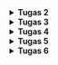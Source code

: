 <details>
<Summary><b>Tugas 2</b></Summary>
1.
Pertama tama saya buat link repository yang bernama football-shop, setelah itu saya cloning dengan menjalankan perintah git clone (link repository). setelah terbuat suatu folder yang bernama football-shop, buka folder tersebut dan menjalankan perintah python -m venv env. setelah muncul folder env di vscode saya, saya aktifkan virtual environment itu dengan menjalankan perintah env\Scripts\activate. Fungsinya adalah untuk mengisolasi package serta dependencies dari aplikasi agar tidak bertabrakan dengan versi lain yang ada pada komputermu. Lalu saya membuat file dengan nama requirements.txt dan tambahkan beberapa dependencies yang isinya django, gunicorn, whitenoise, psycopg2-binary, requests, urllib3, python-dotenv lalu menginstall dengan perintah pip install -r requirements.txt. lalu saya bikin folder baru dengan perintah django-admin startproject football_shop . 

Setelah itu buat file .env di vs code lalu buka dan tambahkan konfigurasi PRODUCTION=False dan buat file .env.prod dengan isi seperti DB_NAME DB_HOST dan diisi dengan data yang sudah diberikan melalui email UI setelah itu modifikasi settings.py lalu modifikasi pada bagian ALLOWED_HOST dengan menambahkan string ["localhost", "127.0.0.1"] untuk keperluan development. Setelah itu tambahkan konfigurasi PRODUCTION tepat di atas code DEBUG di settings.py, dengan PRODUCTION = os.getenv('PRODUCTION', 'False').lower() == 'true', lalu ubah pada bagian DATABASES. Jalankan perintah python manage.py runserver, lalu buka http://localhost:8000 pada peramban web untuk melihat animasi roket sebagai tanda aplikasi Django kamu berhasil dibuat. 

Setelah persiapan awal selesai, langkah berikutnya adalah membuat aplikasi baru bernama main dengan perintah python manage.py startapp main. Perintah ini akan menghasilkan sebuah direktori bernama main yang berisi struktur dasar aplikasi Django. Selanjutnya, aplikasi tersebut harus didaftarkan ke dalam proyek dengan cara menambahkan 'main' ke dalam daftar INSTALLED_APPS yang ada di file settings.py proyek. Dengan begitu, Django mengenali aplikasi main sebagai bagian dari proyek football-shop.

Langkah berikutnya adalah menambahkan template dasar untuk menampilkan data. Di dalam direktori main, buat folder baru bernama templates, lalu buat file main.html. Isi file tersebut dengan struktur HTML sederhana, misalnya menampilkan informasi NPM, nama, dan kelas. Pada tahap ini, file HTML belum dihubungkan dengan Django, sehingga kamu bisa langsung membukanya di browser hanya untuk memeriksa tampilan dasarnya.

Setelah itu, masuk ke tahap menghubungkan view dengan template. Pada file views.py di aplikasi main, impor fungsi render dari django.shortcuts lalu buat fungsi show_main yang menerima parameter request. Di dalam fungsi ini, buat dictionary bernama context yang berisi data, misalnya NPM, nama, dan kelas, kemudian kembalikan fungsi render(request, "main.html", context) agar data tersebut dapat ditampilkan di main.html. Supaya template bisa menampilkan data secara dinamis, ubah isi main.html dengan menggunakan variabel template Django, yaitu {{ applicationname }}, {{ name }}, dan {{ class }}.

Langkah berikutnya adalah mengatur routing URL. Pertama, buat file urls.py di dalam direktori aplikasi main. Isi file tersebut dengan konfigurasi routing menggunakan urlpatterns, dan arahkan route '' (root) ke fungsi show_main. Setelah itu, buka file urls.py di level proyek (football-shop), impor fungsi include, lalu tambahkan route path('', include('main.urls')) agar proyek utama bisa mengarahkan request ke routing aplikasi main.

Setelah semua langkah ini selesai, jalankan server dengan perintah python manage.py runserver. Buka http://localhost:8000/ di browser, dan kamu akan melihat halaman HTML yang sudah berisi data NPM, nama, dan kelas yang ditarik dari context view. Pada tahap ini, aplikasi Django sudah berhasil menampilkan halaman HTML dasar melalui alur MVT.

Setelah berhasil menampilkan data sederhana melalui view dan template, tahap berikutnya adalah membuat model untuk merepresentasikan data di basis data. Pada file models.py di aplikasi main, saya melakukan modifikasi dengan menambahkan sebuah kelas bernama Product. Model ini menggunakan modul models dari Django serta modul uuid untuk kebutuhan unik jika ingin dikembangkan lebih lanjut. Di dalam kelas Product, saya mendefinisikan beberapa field, yaitu name (CharField) untuk nama produk, price (IntegerField) untuk harga, description (TextField) untuk deskripsi, category (CharField dengan pilihan kategori seperti price, shoes, jersey, ball, headband, cone, dan vest), thumbnail (URLField opsional untuk menyimpan tautan gambar produk), serta is_featured (BooleanField) untuk menandai apakah produk tersebut termasuk unggulan atau tidak.

Selain itu, saya juga menambahkan method dan properti tambahan agar model lebih kaya fitur. Method __str__ digunakan untuk menampilkan representasi teks dari objek, properti is_premium digunakan untuk menentukan apakah suatu produk termasuk premium (khususnya kategori shoes atau ball dengan harga di atas 1.500.000), sedangkan method is_training_gear digunakan untuk mengecek apakah produk termasuk perlengkapan latihan seperti cone, vest, atau headband.

Dengan struktur model ini, data produk dapat disimpan dengan lebih rapi, serta memiliki logika bisnis sederhana langsung di dalam model. Setelah model selesai dibuat, langkah selanjutnya adalah menjalankan perintah python manage.py makemigrations dan python manage.py migrate untuk membuat dan menerapkan skema tabel Product ke dalam basis data.

Setelah aplikasi selesai dibuat secara lokal, langkah selanjutnya adalah melakukan deployment ke PWS agar aplikasi dapat diakses melalui Internet. Pertama, masuk ke halaman PWS dan login menggunakan akun SSO UI. Setelah berhasil login, buat project baru, kemudian beri nama project sesuai kebutuhan, misalnya footballshop. Selanjutnya, hubungkan project di PWS dengan repository GitHub yang sudah dibuat, lalu pilih branch yang akan digunakan, yaitu master.

2. 
![alt text](image.png)

3. 
Dalam proyek Django, file settings.py berperan sebagai pusat pengaturan utama yang mengendalikan bagaimana aplikasi dapat berjalan dengan baik. Di dalamnya terdapat berbagai pengaturan penting, mulai dari konfigurasi database yang menentukan jenis basis data yang digunakan, nama basis data, hingga informasi login seperti user dan password. Selain itu, file ini juga memuat daftar aplikasi yang dipakai dalam proyek melalui INSTALLED_APPS, middleware yang berfungsi memproses request dan response, serta pengaturan template dan static files untuk menangani file HTML dan aset lainnya. Aspek keamanan seperti SECRET_KEY dan ALLOWED_HOSTS juga dikendalikan melalui file ini.

4. 
Migrasi database di Django adalah proses untuk menyesuaikan struktur basis data dengan model yang sudah dibuat di aplikasi. Setiap kali kita menambahkan atau mengubah model di file models.py, Django tidak langsung mengubah database, tetapi terlebih dahulu membuat file migrasi menggunakan perintah python manage.py makemigrations. File migrasi ini berisi instruksi perubahan yang perlu dilakukan pada database. Setelah itu, perintah python manage.py migrate dijalankan untuk menerapkan instruksi tersebut sehingga database benar-benar diperbarui sesuai model terbaru.

5. 
Django sering dijadikan pilihan pertama untuk belajar pengembangan perangkat lunak karena framework ini punya struktur yang rapi dan banyak fitur bawaan. Django memakai konsep MTV (Model-Template-View) yang bisa membantu pemula memahami bagaimana data, logika program, dan tampilan saling terhubung dalam sebuah aplikasi web. Selain itu, Django sudah menyediakan banyak hal penting seperti sistem login, panel admin, pengaturan database, sampai manajemen URL, sehingga kita bisa langsung fokus ke logika aplikasi tanpa ribet menambahkan library lain.

6. 
Tidak ada feedback untuk asisten dosen, asisten dosen sudah membantu saya saat saya bertanya dan butuh bantuan.
</details>


<details>
<Summary><b>Tugas 3</b></Summary>
1.
Data delivery itu sangat penting untuk menjadi “jembatan” antara pengguna dan sistem. Bayangkan, kalau kita klik tombol atau isi form, tanpa adanya mekanisme pengiriman data, permintaan itu nggak akan pernah sampai kepada server. Begitu juga sebaliknya, hasil pemrosesan dari server nggak akan bisa balik lagi ke pengguna. Jadi data delivery ini yang bikin interaksi dua arah berjalan lancar mulai dari input, proses, sampai output. Selain itu, data delivery juga menjaga biar informasi yang lewat antar bagian platform tetap konsisten dan nggak hilang di tengah jalan. Dengan adanya alur pengiriman data yang rapi, platform jadi bisa berkembang lebih jauh, mudah untuk diintegrasikan dengan layanan lain, dan tentunya membuat pengalaman pengguna jadi lebih baik.

2.
Kalau dibandingkan, JSON biasanya lebih nyaman dipakai daripada XML, apalagi dalam membuat aplikasi web atau API di zaman sekarang. JSON itu lebih simpel karena strukturnya cuma pakai pasangan key–value dan array, jadi gampang dibaca manusia maupun mesin. Bandingkan sama XML yang pakai banyak tag buka–tutup, jadinya data lebih panjang dan berat. Selain itu, JSON langsung nyambung sama JavaScript, jadi nggak perlu parsing ribet lagi. Makanya JSON jauh lebih populer, karena lebih ringan, cepat, dan praktis. Walaupun XML masih kepake di beberapa situasi tertentu yang butuh format baku atau banyak metadata, kebanyakan platform modern lebih milih JSON karena memang lebih efisien dan ramah dipakai sehari-hari.

3.
Di Django khususnya di form.is_valid, method is_valid() digunakan untuk mengecek apakah data yang dimasukin ke form itu sudah sesuai aturan atau belum. Misalnya, kalau ada field nama yang wajib diisi, atau ada batasan jumlah karakter, semua itu bakal dicek di sini. Kalau datanya sudah benar semua, is_valid() mengembalikan nilai True, tapi kalau ada yang salah akan mengembalikkan False dan Django otomatis nyimpen pesan error yang bisa langsung ditampilkan ke pengguna. Kita butuh langkah ini supaya data yang nyampe ke database bener-bener rapi, valid, dan tidak ada yang aneh, seperti angka yang diisi huruf atau kolom wajib malah kosong. Jadi intinya, is_valid() ini seperti filter pertama yang menjaga kualitas data sebelum disimpan.

4.
Kita sangat membutuhkan csrf_token di Django karena dia berguna untuk menjadi pelindung utama dari serangan CSRF atau Cross-Site Request Forgery. Token ini bekerja dengan cara memberi kode unik di setiap form, jadi pas data dikirim ke server, Django bisa ngecek apakah permintaan itu bener-bener datang dari user kita sendiri atau bukan. Kalau kita bikin form tanpa csrf_token, Django biasanya langsung menolak request POST dan kasih error 403. Nah, masalahnya kalau proteksi ini dimatiin, penyerang bisa memanfaatkan celah itu. Misalnya, mereka bikin website jahat yang secara diam-diam mengirim request ke aplikasi Django kita, padahal user lagi login di situ. Karena browser otomatis ngikutin cookie sesi user, server bakal menganggap request palsu itu sah. Akibatnya, user bisa dipaksa melakukan hal-hal berbahaya seperti transfer uang, ganti password, atau hapus data tanpa sadar. Jadi intinya, csrf_token ini penting banget biar server cuma menerima form asli dari aplikasi kita, bukan jebakan dari luar.

5.
Langkah pertama saya membuat kerangka atau skeleton aplikasi. Pada tahap ini, saya menambahkan folder templates di dalam project, kemudian membuat file base.html sebagai template dasar. Supaya Django bisa mengenali template tersebut, pengaturan di settings.py perlu diubah beberapa. Setelah itu, file main.html diperbarui agar menggunakan base.html dengan menampilkan informasi berupa nama website, NPM, nama, kelas, serta daftar shop.

Langkah berikutnya, kita membuat form untuk input data shop. Caranya dengan menambahkan file forms.py di folder main dan mendefinisikan form berdasarkan model Shop, lengkap dengan field yang diperlukan seperti title, content, category, dan lain-lain. Setelah form tersedia, bagian views juga perlu diperbarui. Beberapa fungsi ditambahkan, antara lain show_main untuk menampilkan halaman utama, create_shop untuk membuat shop baru, dan show_shop untuk menampilkan detail shop berdasarkan id.

Agar fungsi-fungsi tadi bisa diakses, kita menambahkan routing di urls.py. Di sini, setiap request diarahkan ke views yang sesuai, misalnya halaman utama, tambah shop, maupun detail shop. Template main.html juga diperbarui dengan menambahkan tombol untuk membuat shop baru dan menampilkan daftar shop dalam bentuk list. Daftar ini dilengkapi dengan kategori, tanggal dibuat, jumlah views, thumbnail, serta potongan isi konten.

Selain itu, dua template tambahan juga dibuat, yaitu create_shop.html untuk form input data dan shop_detail.html untuk menampilkan detail shop yang dipilih. Tidak hanya itu, aplikasi juga diperluas dengan menambahkan endpoint XML dan JSON. Beberapa fungsi views baru dibuat untuk mengembalikan data dalam format XML dan JSON, termasuk versi by ID untuk mengambil data shop tertentu. Routing di urls.py kembali diperbarui agar endpoint ini bisa diakses.

Sebagai langkah akhir, semua fungsi yang sudah dibuat diuji menggunakan Postman. Server Django dijalankan, kemudian endpoint XML dan JSON diakses untuk memastikan data bisa ditampilkan dengan benar, baik untuk semua data maupun berdasarkan ID.

6.
![alt text](image-1.png)
![alt text](image-2.png)
![alt text](image-3.png)
![alt text](image-4.png)

</details>

<details>
<Summary><b>Tugas 4</b></Summary>
1.
AuthenticationForm di django adalah form bawaan yang dipakai untuk memproses login. Form ini otomatis memvalidasi username dan password yang dimasukkan user dengan data di database. Kalau cocok, user bisa login, kalau tidak, akan langsung di eksekusi dan muncul pesan error.

Kelebihan AuthenticationForm adalah praktis karena sudah tersedia dari django, jadi kita nggak perlu bikin form login dari nol. Sistem keamanannya juga sudah terjamin, misalnya password dicek dalam bentuk hash, bukan teks asli. Selain itu, form ini terintegrasi langsung dengan sistem autentikasi django, sehingga lebih mudah digunakan, dan sudah ada validasi otomatis untuk menampilkan error jika data login salah.

Namun, ada juga kekurangannya. Form ini kurang fleksibel kalau ingin login menggunakan field lain seperti email atau nomor HP, karena default-nya hanya mendukung username dan password. Dari sisi tampilan, AuthenticationForm masih sederhana sehingga biasanya butuh di-custom agar sesuai dengan desain aplikasi. Selain itu, form ini lebih cocok digunakan bersama user model bawaan django kalau model user sudah terlalu banyak diubah, biasanya butuh override atau bahkan bikin form kustom baru.

2. 
Autentikasi adalah proses untuk memverifikasi identitas seorang user. Tujuannya memastikan bahwa orang yang mencoba masuk benar-benar sesuai dengan data yang terdaftar, misalnya melalui username dan password. Dengan autentikasi, sistem dapat mengenali siapa yang sedang mengakses aplikasi.

Otorisasi adalah proses untuk menentukan apa saja yang boleh dilakukan oleh pengguna setelah berhasil diautentikasi. Tujuannya adalah memberikan pembatasan akses sesuai dengan peran atau izin yang dimiliki pengguna. Dengan otorisasi, sistem dapat mengontrol hak apa saja yang dimiliki setiap pengguna di dalam aplikasi.

Autentikasi
1. User buka halaman login
2. User isi username & password
3. Server cek database User :
   - Kalau data cocok : user dianggap valid
   - Kalau tidak cocok : akses ditolak
4. Server buat session

Otorisasi
1. User sudah login (authenticated)
2. User minta akses halaman tertentu
3. Server cek role/permission user
   - Kalau user punya izin : akses diberikan
   - Kalau tidak punya izin : akses ditolak (403 Forbidden)
4. Halaman/aksi ditampilkan sesuai hak akses user

3.
Cookies adalah data kecil yang disimpan pada browser user untuk menyimpan informasi tertentu, misalnya preferensi tampilan, login otomatis, atau keranjang belanja sederhana. Kelebihan cookies yaitu tidak membebani server karena penyimpanan dilakukan di sisi client, mudah diakses langsung oleh JavaScript, dan bisa bertahan dalam jangka waktu lama. Namun, cookies memiliki keterbatasan seperti ukuran yang kecil, rentan dicuri melalui serangan seperti CSRF/XSS jika tidak diamankan, serta tidak cocok untuk menyimpan data sensitif tanpa enkripsi.

Session adalah mekanisme penyimpanan data yang dilakukan di sisi server, dengan browser hanya menyimpan session ID dalam bentuk cookie. Kelebihan session yaitu lebih aman karena data tidak langsung berada di sisi user, bisa menampung informasi lebih besar, dan sulit dimanipulasi oleh pengguna. Kekurangannya adalah menambah beban server karena harus menyimpan data untuk banyak user, masih bergantung pada cookie untuk menyimpan session ID, serta data bisa hilang saat session berakhir akibat timeout atau logout.

4.
Cookie sebenarnya tidak bisa dibilang aman begitu saja, karena ada beberapa risiko yang perlu diwaspadai. Misalnya, cookie bisa dicuri lewat serangan CSRF, dapat disadap kalau dikirim tanpa HTTPS, atau bahkan dimodifikasi karena memang disimpan di sisi user. Jadi, kalau dipakai untuk menyimpan data penting tanpa perlindungan tambahan, jelas berbahaya.
Django menangani hal tersebut dengan cara :
   - Django otomatis melindungi cookie penting seperti sessionid.
   - Developer bisa menambahkan flag Secure agar cookie hanya dikirim lewat HTTPS.
   - Untuk data sensitif, Django lebih menyarankan menyimpannya di session server, bukan di browser.

5. 
Pada tutorial ini saya mengimplementasikan fitur registrasi, login, dan logout. Registrasi dibuat menggunakan UserCreationForm agar pengguna baru dapat membuat akun. Fitur login diatur dengan AuthenticationForm dan fungsi authenticate serta login untuk memverifikasi identitas pengguna. Logout menggunakan fungsi logout yang menghapus sesi pengguna sekaligus cookie last_login. Selain itu, halaman utama dan detail produk saya batasi hanya dapat diakses oleh pengguna yang sudah berhasil login.

Untuk pengujian aplikasi, saya membuat dua akun dummy. Masing-masing akun kemudian saya isi dengan tiga data dummy create produk. Data dummy ini membantu dalam menguji apakah setiap akun benar-benar hanya dapat melihat dan mengelola produk yang dimilikinya.

Saya menghubungkan model Shop dengan model User menggunakan ForeignKey(User, on_delete=models.CASCADE). Dengan cara ini, setiap produk yang ditambahkan akan otomatis terhubung dengan user yang sedang login. Apabila user dihapus dari sistem, maka seluruh produk yang dimiliki user tersebut juga akan terhapus. Mekanisme ini memastikan data tetap konsisten dan hanya pemilik sah yang dapat mengakses artikel produknya.

Pada halaman utama (main.html), saya menampilkan informasi mengenai pengguna yang sedang login, seperti username. Selain itu, saya menambahkan cookie bernama last_login yang berfungsi untuk menyimpan waktu terakhir kali pengguna berhasil login. Cookie ini akan dibuat secara otomatis ketika login berhasil, dan dihapus saat pengguna melakukan logout. Dengan begitu, pengguna bisa mengetahui kapan terakhir kali mereka mengakses aplikasi.
</details>

<details>
<Summary><b>Tugas 5</b></Summary>
1.
1. Inline style
Style yang ditulis langsung di elemen HTML menggunakan atribut style. Prioritasnya paling tinggi dan menimpa semua aturan CSS lainnya, kecuali ada !important.
2. ID selector (#id)
Selector berdasarkan ID elemen, misal #header. Spesifisitasnya tinggi dan lebih diutamakan dibanding class atau element selector.
3. Class, attribute, dan pseudo class selector
Digunakan untuk menarget elemen berdasarkan class, atribut, atau keadaan tertentu. Spesifisitasnya menengah, lebih rendah dari ID tapi lebih tinggi dari element selector.
4. Element selector dan pseudo element
Menarget tag HTML secara langsung. Spesifisitasnya paling rendah dibanding ID atau class selector.
5. Universal selector (*)
Menarget semua elemen. Prioritas paling rendah, hanya berlaku jika tidak ada aturan lain yang lebih spesifik.
6. Urutan penulisan
Jika dua aturan memiliki spesifisitas sama, aturan yang ditulis terakhir di CSS akan diterapkan.
7. !important
Dapat menimpa semua aturan normal, meskipun jika ada beberapa !important, spesifisitas masih menentukan pemenangnya.

2.
Responsive design menjadi konsep penting dalam pengembangan aplikasi web karena memungkinkan tampilan dan fungsi website menyesuaikan diri secara otomatis dengan berbagai ukuran layar dan perangkat, seperti desktop, tablet, atau smartphone. Dengan responsive design, user mendapatkan pengalaman yang nyaman, navigasi mudah, dan konten tetap terbaca tanpa harus melakukan zoom atau scroll horizontal. Hal ini juga penting untuk SEO, karena mesin pencari lebih menyukai website yang mobile-friendly.

Contoh aplikasi yang sudah menerapkan responsive design adalah Instagram. Baik di desktop maupun di smartphone, layout menyesuaikan ukuran layar, tombol dan gambar tetap proporsional, serta navigasi tetap mudah diakses. Sebaliknya, contoh aplikasi yang belum menerapkan responsive design misalnya beberapa website sekolah, yang tampilan desktop-nya dipaksa ditampilkan di smartphone tanpa penyesuaian. Hal ini membuat teks terlalu kecil, tombol sulit ditekan, dan user harus melakukan zoom atau scroll horizontal, sehingga pengalaman user menjadi buruk.

3.
1. Margin
Margin adalah ruang di luar elemen yang memisahkan elemen tersebut dari elemen lain di sekitarnya. Margin tidak memiliki warna atau garis, sehingga hanya berfungsi memberikan jarak antar elemen. Dengan mengatur margin, kita bisa mengontrol seberapa jauh elemen dari elemen lain tanpa memengaruhi ukuran kontennya.

Contoh: Misalkan kita memiliki sebuah div yang ingin diberi jarak dari elemen lain di sekitarnya. Kita bisa menulis CSS seperti div { margin: 20px; }, sehingga elemen tersebut memiliki jarak 20px dari semua sisi terhadap elemen lain.

2. Border
Border adalah garis di sekitar elemen yang berada di antara padding dan margin. Border bisa diberi warna, ketebalan, dan gaya. Border membuat elemen lebih terlihat jelas dan memberikan batas visual antara elemen dengan sekitarnya.

Contoh: Jika kita ingin menambahkan garis biru di sekitar sebuah div, kita bisa menulis CSS seperti div { border: 2px solid blue; }. Maka elemen tersebut akan memiliki garis tepi biru setebal 2px yang membatasi konten di dalamnya.

3. Padding
Padding adalah ruang di dalam elemen, yaitu jarak antara konten elemen dengan border elemen. Padding membuat konten tidak menempel langsung ke border sehingga tampilan lebih rapi dan nyaman dibaca.

Contoh: Jika sebuah div memiliki teks di dalamnya dan ingin memberi ruang antara teks dengan garis border, kita bisa menulis CSS seperti div { padding: 15px; }. Dengan begitu, teks akan berada 15px di dalam dari garis border, membuat tampilan lebih enak dilihat.

4.
Flexbox adalah metode layout CSS yang dirancang untuk mengatur elemen secara fleksibel dalam satu dimensi, baik baris maupun kolom. Dengan flexbox, kita bisa mengatur ukuran, posisi, dan jarak antar elemen secara otomatis sesuai ukuran container. Flexbox sangat berguna untuk membuat layout yang responsif, seperti menata tombol, kartu produk, atau menu navigasi, karena elemen bisa menyesuaikan diri saat ukuran layar berubah.

Grid layout adalah metode layout CSS yang lebih canggih yang bekerja dalam dua dimensi, yaitu baris dan kolom sekaligus. Dengan grid, kita bisa membuat struktur kompleks seperti dashboard, galeri foto, atau halaman majalah online, karena kita bisa menentukan posisi elemen persis di grid tertentu. Grid layout sangat berguna untuk mendesain tata letak halaman yang lebih terstruktur dan rapi, terutama ketika elemen-elemen harus sejajar secara presisi di baris dan kolom.

5.
Jadi pertama, saya mulai dengan menyiapkan fungsi untuk menghapus dan mengedit product. Untuk menghapus, saya buat fungsi delete_shop yang menerima id product, lalu mencari product di database dan menghapusnya. Setelah itu, saya arahkan user kembali ke halaman daftar product. Untuk edit, saya buat fungsi edit_shop yang menampilkan form berisi data product yang sudah ada. Ketika form di-submit, data product di-update di database, lalu saya kembalikan user ke halaman daftar. Tentunya saya juga menambahkan url path untuk kedua fungsi ini di urls.py.

Selanjutnya, saya memodifikasi halaman login, register, tambah product, edit product, dan detail product supaya lebih menarik. Untuk login dan register, saya letakkan form di tengah layar dengan background, dan tombol serta input yang terlihat modern. Untuk tambah dan edit product, saya buat card mirip login, lengkap dengan tombol submit dan validasi pesan sukses/gagal. Halaman detail product menampilkan gambar, nama, deskripsi, harga, serta tombol edit dan hapus.

Kemudian untuk halaman daftar product, saya buat pengecekan apakah ada product tersimpan atau tidak. Kalau belum ada, saya tampilkan gambar dan pesan yang memberitahu bahwa belum ada product terdaftar. Kalau sudah ada, saya tampilkan setiap product dalam card yang responsif menggunakan grid satu kolom untuk mobile, dua kolom untuk tablet, tiga kolom untuk desktop. Setiap card menampilkan gambar product, nama, deskripsi, harga, plus tombol Edit dan Hapus. Semua desain saya buat berbeda dari tutorial supaya unik.

Selanjutnya, saya buat navbar yang responsif untuk navigasi aplikasi. Navbar ini menampilkan link ke halaman daftar product, tambah product, dan logout. Saya pakai utilitas Tailwind supaya navbar bisa menyesuaikan tampilan di desktop maupun mobile. Untuk tampilan mobile, saya tambahkan tombol hamburger0 yang ketika diklik akan menampilkan link secara vertikal.

Terakhir saya menjawab pertanyaan readme, dan melakukan add-commit-push ke github maupun PWS.

</details>

<details>
<Summary><b>Tugas 6</b></Summary>
1. 
Synchronous request adalah permintaan dari browser ke server di mana browser harus menunggu sampai server merespons sebelum bisa melakukan interaksi lain di halaman. Selama menunggu, user tidak bisa melakukan hal lain. Sebaliknya, Asynchronous request memungkinkan browser mengirim permintaan ke server dan tetap bisa digunakan untuk interaksi lain sementara menunggu respons. Ketika server merespons, JavaScript di sisi klien bisa langsung memproses data dan memperbarui bagian halaman yang diperlukan tanpa reload penuh. Contohnya adalah AJAX, yang membuat website lebih cepat dan interaktif.

2.
AJAX di Django bekerja dengan cara berikut, ketika user melakukan aksi di halaman (misalnya klik tombol atau submit form), JavaScript mengirim request AJAX ke server. Django menerima request tersebut di view, diproses (misalnya membaca atau menyimpan data), lalu mengirim respons kembali biasanya dalam format JSON. JavaScript kemudian menangkap respons ini dan memperbarui bagian tertentu dari halaman tanpa harus me-reload seluruh halaman. Dengan cara ini, interaksi menjadi lebih cepat dan halaman terasa lebih responsif.

3.
Keuntungan menggunakan AJAX dibandingkan render biasa di Django:
- Halaman tidak perlu reload penuh, jadi lebih cepat.
- User tetap bisa berinteraksi saat data sedang diproses.
- Bisa mengupdate bagian tertentu dari halaman saja (partial update).
- Mengurangi beban bandwidth, karena hanya data yang dikirim/diterima, bukan seluruh halaman.
- Membuat website terasa lebih modern dan responsif.

4.
Untuk memastikan keamanan saat menggunakan AJAX pada fitur Login dan Register di Django, ada beberapa hal yang perlu diperhatikan. Pertama, pastikan CSRF token dikirim bersama request POST agar Django dapat memvalidasinya. Kedua, semua validasi harus dilakukan di server, jangan hanya mengandalkan JavaScript di sisi klien. Ketiga, password harus di-hash sebelum disimpan menggunakan metode Django. Keempat, gunakan HTTPS agar data sensitif tidak mudah disadap. Terakhir, sebaiknya terapkan rate limiting atau proteksi terhadap percobaan login berulang untuk mencegah serangan brute-force. Dengan langkah-langkah ini, fitur AJAX tetap aman dan data user terlindungi.

5.
Penggunaan AJAX sangat memengaruhi pengalaman user karena membuat website terasa lebih cepat dan responsif. Dengan AJAX, halaman tidak perlu reload penuh setiap kali ada interaksi, sehingga user bisa tetap beraktivitas tanpa gangguan. Selain itu, AJAX memungkinkan menampilkan feedback instan, seperti notifikasi atau update data secara langsung, yang membuat interaksi lebih lancar dan nyaman. Secara keseluruhan, AJAX meningkatkan user experience karena interaksi menjadi lebih cepat, interaktif, dan modern dibandingkan metode render biasa.
</details>